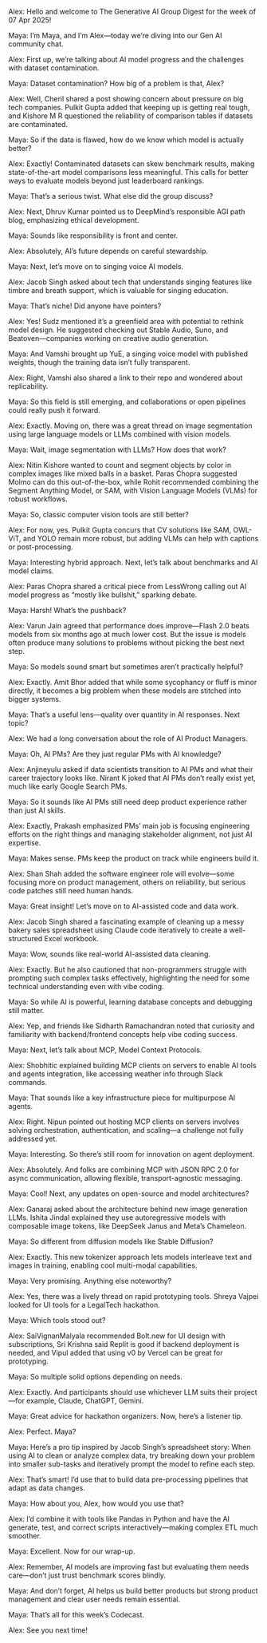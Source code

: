 Alex: Hello and welcome to The Generative AI Group Digest for the week of 07 Apr 2025!

Maya: I’m Maya, and I’m Alex—today we’re diving into our Gen AI community chat.

Alex: First up, we’re talking about AI model progress and the challenges with dataset contamination.

Maya: Dataset contamination? How big of a problem is that, Alex?

Alex: Well, Cheril shared a post showing concern about pressure on big tech companies. Pulkit Gupta added that keeping up is getting real tough, and Kishore M R questioned the reliability of comparison tables if datasets are contaminated.

Maya: So if the data is flawed, how do we know which model is actually better?

Alex: Exactly! Contaminated datasets can skew benchmark results, making state-of-the-art model comparisons less meaningful. This calls for better ways to evaluate models beyond just leaderboard rankings.

Maya: That’s a serious twist. What else did the group discuss?

Alex: Next, Dhruv Kumar pointed us to DeepMind’s responsible AGI path blog, emphasizing ethical development.

Maya: Sounds like responsibility is front and center.

Alex: Absolutely, AI’s future depends on careful stewardship.

Maya: Next, let’s move on to singing voice AI models.

Alex: Jacob Singh asked about tech that understands singing features like timbre and breath support, which is valuable for singing education.

Maya: That’s niche! Did anyone have pointers?

Alex: Yes! Sudz mentioned it’s a greenfield area with potential to rethink model design. He suggested checking out Stable Audio, Suno, and Beatoven—companies working on creative audio generation.

Maya: And Vamshi brought up YuE, a singing voice model with published weights, though the training data isn’t fully transparent.

Alex: Right, Vamshi also shared a link to their repo and wondered about replicability.

Maya: So this field is still emerging, and collaborations or open pipelines could really push it forward.

Alex: Exactly. Moving on, there was a great thread on image segmentation using large language models or LLMs combined with vision models.

Maya: Wait, image segmentation with LLMs? How does that work?

Alex: Nitin Kishore wanted to count and segment objects by color in complex images like mixed balls in a basket. Paras Chopra suggested Molmo can do this out-of-the-box, while Rohit recommended combining the Segment Anything Model, or SAM, with Vision Language Models (VLMs) for robust workflows.

Maya: So, classic computer vision tools are still better?

Alex: For now, yes. Pulkit Gupta concurs that CV solutions like SAM, OWL-ViT, and YOLO remain more robust, but adding VLMs can help with captions or post-processing.

Maya: Interesting hybrid approach. Next, let’s talk about benchmarks and AI model claims.

Alex: Paras Chopra shared a critical piece from LessWrong calling out AI model progress as “mostly like bullshit,” sparking debate.

Maya: Harsh! What’s the pushback?

Alex: Varun Jain agreed that performance does improve—Flash 2.0 beats models from six months ago at much lower cost. But the issue is models often produce many solutions to problems without picking the best next step.

Maya: So models sound smart but sometimes aren’t practically helpful?

Alex: Exactly. Amit Bhor added that while some sycophancy or fluff is minor directly, it becomes a big problem when these models are stitched into bigger systems.

Maya: That’s a useful lens—quality over quantity in AI responses. Next topic?

Alex: We had a long conversation about the role of AI Product Managers.

Maya: Oh, AI PMs? Are they just regular PMs with AI knowledge?

Alex: Anjineyulu asked if data scientists transition to AI PMs and what their career trajectory looks like. Nirant K joked that AI PMs don’t really exist yet, much like early Google Search PMs.

Maya: So it sounds like AI PMs still need deep product experience rather than just AI skills.

Alex: Exactly, Prakash emphasized PMs’ main job is focusing engineering efforts on the right things and managing stakeholder alignment, not just AI expertise.

Maya: Makes sense. PMs keep the product on track while engineers build it.

Alex: Shan Shah added the software engineer role will evolve—some focusing more on product management, others on reliability, but serious code patches still need human hands.

Maya: Great insight! Let’s move on to AI-assisted code and data work.

Alex: Jacob Singh shared a fascinating example of cleaning up a messy bakery sales spreadsheet using Claude code iteratively to create a well-structured Excel workbook.

Maya: Wow, sounds like real-world AI-assisted data cleaning.

Alex: Exactly. But he also cautioned that non-programmers struggle with prompting such complex tasks effectively, highlighting the need for some technical understanding even with vibe coding.

Maya: So while AI is powerful, learning database concepts and debugging still matter.

Alex: Yep, and friends like Sidharth Ramachandran noted that curiosity and familiarity with backend/frontend concepts help vibe coding success.

Maya: Next, let’s talk about MCP, Model Context Protocols.

Alex: Shobhitic explained building MCP clients on servers to enable AI tools and agents integration, like accessing weather info through Slack commands.

Maya: That sounds like a key infrastructure piece for multipurpose AI agents.

Alex: Right. Nipun pointed out hosting MCP clients on servers involves solving orchestration, authentication, and scaling—a challenge not fully addressed yet.

Maya: Interesting. So there’s still room for innovation on agent deployment.

Alex: Absolutely. And folks are combining MCP with JSON RPC 2.0 for async communication, allowing flexible, transport-agnostic messaging.

Maya: Cool! Next, any updates on open-source and model architectures?

Alex: Ganaraj asked about the architecture behind new image generation LLMs. Ishita Jindal explained they use autoregressive models with composable image tokens, like DeepSeek Janus and Meta’s Chameleon.

Maya: So different from diffusion models like Stable Diffusion?

Alex: Exactly. This new tokenizer approach lets models interleave text and images in training, enabling cool multi-modal capabilities.

Maya: Very promising. Anything else noteworthy?

Alex: Yes, there was a lively thread on rapid prototyping tools. Shreya Vajpei looked for UI tools for a LegalTech hackathon.

Maya: Which tools stood out?

Alex: SaiVignanMalyala recommended Bolt.new for UI design with subscriptions, Sri Krishna said Replit is good if backend deployment is needed, and Vipul added that using v0 by Vercel can be great for prototyping.

Maya: So multiple solid options depending on needs.

Alex: Exactly. And participants should use whichever LLM suits their project—for example, Claude, ChatGPT, Gemini.

Maya: Great advice for hackathon organizers. Now, here’s a listener tip.

Alex: Perfect. Maya?

Maya: Here’s a pro tip inspired by Jacob Singh’s spreadsheet story: When using AI to clean or analyze complex data, try breaking down your problem into smaller sub-tasks and iteratively prompt the model to refine each step.

Alex: That’s smart! I’d use that to build data pre-processing pipelines that adapt as data changes.

Maya: How about you, Alex, how would you use that?

Alex: I’d combine it with tools like Pandas in Python and have the AI generate, test, and correct scripts interactively—making complex ETL much smoother.

Maya: Excellent. Now for our wrap-up.

Alex: Remember, AI models are improving fast but evaluating them needs care—don’t just trust benchmark scores blindly.

Maya: And don’t forget, AI helps us build better products but strong product management and clear user needs remain essential.

Maya: That’s all for this week’s Codecast.

Alex: See you next time!